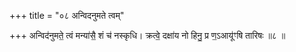 +++
title = "०८ अन्विदनुमते त्वम्"

+++
अन्विद॑नुमते॒ त्वं मन्या॑सै॒ शं च॑ नस्कृधि। क्रत्वे॒ दक्षा॑य नो हिनु॒ प्र ण॒ऽआयू॑ꣳषि तारिषः ॥८ ॥